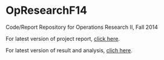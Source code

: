 OpResearchF14
=============

Code/Report Repository for Operations Research II, Fall 2014

For latest version of project report, [click here](https://github.com/ymzong/OpResearchF14/blob/master/report/Final%20Report.pdf?raw=true).

For latest version of result and analysis, [clich here](https://github.com/ymzong/OpResearchF14/blob/master/report/Assignment%20Summary.pdf?raw=true).
